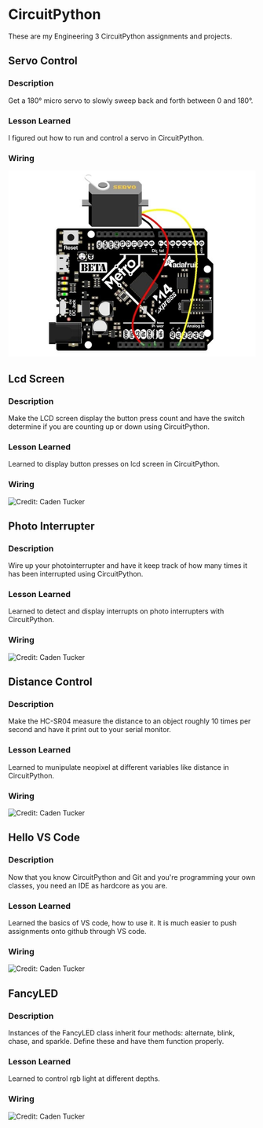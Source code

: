 # CircuitPython
These are my Engineering 3 CircuitPython assignments and projects.

## Servo Control 
### Description
 Get a 180° micro servo to slowly sweep back and forth between 0 and 180°.
### Lesson Learned
I figured out how to run and control a servo in CircuitPython.
### Wiring
![Credit: Caden Tucker](https://raw.githubusercontent.com/ctucker02/CircuitPython/master/media/servopicture.jpg)

## Lcd Screen 
### Description
 Make the LCD screen display the button press count and have the switch determine if you are counting up or down using CircuitPython.
### Lesson Learned
Learned to display button presses on lcd screen in CircuitPython.
### Wiring
![Credit: Caden Tucker](https://github.com/ctucker02/CircuitPython/blob/master/media/buttonpressgif.gif)

## Photo Interrupter 
### Description
 Wire up your photointerrupter and have it keep track of how many times it has been interrupted using CircuitPython.
### Lesson Learned
Learned to detect and display interrupts on photo interrupters with CircuitPython.
### Wiring
![Credit: Caden Tucker](media/servopicture.jpg)

## Distance Control 
### Description
 Make the HC-SR04 measure the distance to an object roughly 10 times per second and have it print out to your serial monitor.
### Lesson Learned
Learned to munipulate neopixel at different variables like distance in CircuitPython.
### Wiring
![Credit: Caden Tucker](media/servopicture.jpg)

## Hello VS Code 
### Description
 Now that you know CircuitPython and Git and you're programming your own classes, you need an IDE as hardcore as you are.
### Lesson Learned
Learned the basics of VS code, how to use it.
It is much easier to push assignments onto github through VS code.
### Wiring
![Credit: Caden Tucker](servopicture.jpg)

## FancyLED 
### Description
 Instances of the FancyLED class inherit four methods: alternate, blink, chase, and sparkle. Define these and have them function properly.
### Lesson Learned
Learned to control rgb light at different depths.
### Wiring
![Credit: Caden Tucker](media/servopicture.jpg)
